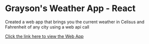 # Grayson's Weather App - React

Created a web app that brings you the current weather in Celisus and Fahrenheit of any city using a web api call

[Click the link here to view the Web App](https://graygillis.github.io/weather-app-react)
